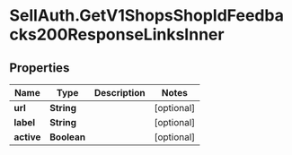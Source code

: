 # SellAuth.GetV1ShopsShopIdFeedbacks200ResponseLinksInner

## Properties

Name | Type | Description | Notes
------------ | ------------- | ------------- | -------------
**url** | **String** |  | [optional] 
**label** | **String** |  | [optional] 
**active** | **Boolean** |  | [optional] 


